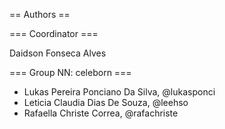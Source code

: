 == Authors ==

=== Coordinator ===

Daidson Fonseca Alves

=== Group NN: celeborn  ===

* Lukas Pereira Ponciano Da Silva, @lukasponci
* Leticia Claudia Dias De Souza, @leehso
* Rafaella Christe Correa, @rafachriste


